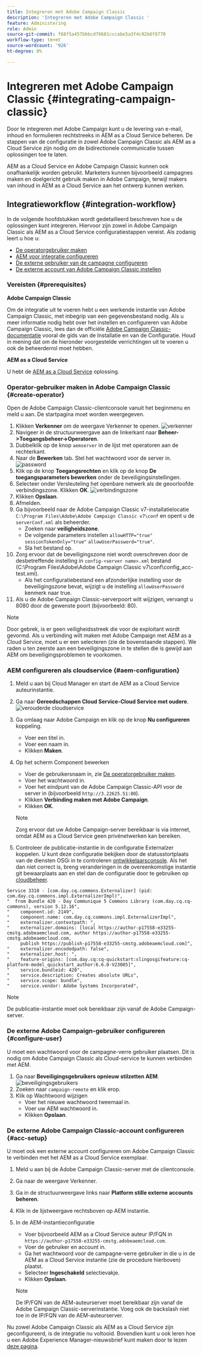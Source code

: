 ```yaml
---
title: Integreren met Adobe Campaign Classic
description: 'Integreren met Adobe Campaign Classic '
feature: Administering
role: Admin
source-git-commit: f68f5a457bbbcd76681cccabe5a3f4c92b6f8770
workflow-type: tm+mt
source-wordcount: '926'
ht-degree: 0%

---
```



# Integreren met Adobe Campaign Classic {#integrating-campaign-classic}

Door te integreren met Adobe Campaign kunt u de levering van e-mail, inhoud en formulieren rechtstreeks in AEM as a Cloud Service beheren. De stappen van de configuratie in zowel Adobe Campaign Classic als AEM as a Cloud Service zijn nodig om de bidirectionele communicatie tussen oplossingen toe te laten.

AEM as a Cloud Service en Adobe Campaign Classic kunnen ook onafhankelijk worden gebruikt. Marketers kunnen bijvoorbeeld campagnes maken en doelgericht gebruik maken in Adobe Campaign, terwijl makers van inhoud in AEM as a Cloud Service aan het ontwerp kunnen werken.

## Integratieworkflow {#integration-workflow}

In de volgende hoofdstukken wordt gedetailleerd beschreven hoe u de oplossingen kunt integreren. Hiervoor zijn zowel in Adobe Campaign Classic als AEM as a Cloud Service configuratiestappen vereist. Als zodanig leert u hoe u:

* [De operatorgebruiker maken](#create-operator)
* [AEM voor integratie configureren](#aem-configuration)
* [De externe gebruiker van de campagne configureren](#configure-user)
* [De externe account van Adobe Campaign Classic instellen](#acc-setup)

### Vereisten {#prerequisites}

**Adobe Campaign Classic**

Om de integratie uit te voeren hebt u een werkende instantie van Adobe Campaign Classic, met inbegrip van een gegevensbestand nodig. Als u meer informatie nodig hebt over het instellen en configureren van Adobe Campaign Classic, lees dan de officiële [Adobe Campaign Classic-documentatie](https://experienceleague.adobe.com/docs/campaign-classic/using/campaign-classic-home.html) vooral de gids van de Installatie en van de Configuratie. Houd in mening dat om de hieronder voorgestelde verrichtingen uit te voeren u ook de beheerderrol moet hebben.

**AEM as a Cloud Service**

U hebt de [AEM as a Cloud Service](https://experienceleague.adobe.com/docs/experience-manager-cloud-service/content/overview/introduction.html) oplossing.

### Operator-gebruiker maken in Adobe Campaign Classic {#create-operator}

Open de Adobe Campaign Classic-clientconsole vanuit het beginmenu en meld u aan. De startpagina moet worden weergegeven.

1. Klikken **Verkenner** om de weergave Verkenner te openen.
   ![verkenner](assets/explorer.png)
1. Navigeer in de structuurweergave aan de linkerkant naar **Beheer->Toegangsbeheer->Operatoren**.
1. Dubbelklik op de knop `aemserver` in de lijst met operatoren aan de rechterkant.
1. Naar de **Bewerken** tab. Stel het wachtwoord voor de server in.
   ![password](assets/aemserveredit.png)
1. Klik op de knop **Toegangsrechten** en klik op de knop **De toegangsparameters bewerken** onder de beveiligingsinstellingen.
1. Selecteer onder Versleuteling het openbare netwerk als de geoorloofde verbindingszone. Klikken **OK**.
   ![verbindingszone](assets/auth.png)
1. Klikken **Opslaan**.
1. Afmelden.
1. Ga bijvoorbeeld naar de Adobe Campaign Classic v7-installatielocatie `C:\Program Files\Adobe\Adobe Campaign Classic v7\conf` en opent u de `serverConf.xml` als beheerder.
   * Zoeken naar **veiligheidszone**.
   * De volgende parameters instellen `allowHTTP="true"` `sessionTokenOnly="true"` `allowUserPassword="true"`.
   * Sla het bestand op.
1. Zorg ervoor dat de beveiligingszone niet wordt overschreven door de desbetreffende instelling in `config-<server name>.xml` bestand (C:\Program Files\Adobe\Adobe Campaign Classic v7\conf\config_acc-test.xml).
   * Als het configuratiebestand een afzonderlijke instelling voor de beveiligingszone bevat, wijzigt u de instelling `allowUserPassword` kenmerk naar true.
1. Als u de Adobe Campaign Classic-serverpoort wilt wijzigen, vervangt u 8080 door de gewenste poort (bijvoorbeeld: 80).

>[!NOTE]
>
>Door gebrek, is er geen veiligheidsstreek die voor de exploitant wordt gevormd. Als u verbinding wilt maken met Adobe Campaign met AEM as a Cloud Service, moet u er een selecteren (zie de bovenstaande stappen). We raden u ten zeerste aan een beveiligingszone in te stellen die is gewijd aan AEM om beveiligingsproblemen te voorkomen.

### AEM configureren als cloudservice {#aem-configuration}

1. Meld u aan bij Cloud Manager en start de AEM as a Cloud Service auteurinstantie.
1. Ga naar **Gereedschappen Cloud Service-Cloud Service met oudere**.
   ![verouderde cloudservice](assets/legacy.png)
1. Ga omlaag naar Adobe Campaign en klik op de knop **Nu configureren** koppeling.
   * Voer een titel in.
   * Voer een naam in.
   * Klikken **Maken**.
1. Op het scherm Component bewerken
   * Voer de gebruikersnaam in, zie [De operatorgebruiker maken](#create-operator).
   * Voer het wachtwoord in.
   * Voer het eindpunt van de Adobe Campaign Classic-API voor de server in (bijvoorbeeld `http://3.22625.51:80`).
   * Klikken **Verbinding maken met Adobe Campaign**.
   * Klikken **OK**.

   >[!NOTE]
   >
   >Zorg ervoor dat uw Adobe Campaign-server bereikbaar is via internet, omdat AEM as a Cloud Service geen privénetwerken kan bereiken.
1. Controleer de publicatie-instantie in de configuratie Externalzer koppelen.
U kunt deze configuratie bekijken door de statusstortplaats van de diensten OSGi in te controleren [ontwikkelaarsconsole](https://experienceleague.adobe.com/docs/experience-manager-learn/cloud-service/debugging/debugging-aem-as-a-cloud-service/developer-console.html#osgi-services).
Als het dan niet correct is, breng veranderingen in de overeenkomstige instantie git bewaarplaats aan en stel dan de configuratie door te gebruiken op [cloudbeheer](https://experienceleague.adobe.com/docs/experience-manager-cloud-service/content/implementing/using-cloud-manager/deploy-code.html).

```
Service 3310 - [com.day.cq.commons.Externalizer] (pid: com.day.cq.commons.impl.ExternalizerImpl)",
"  from Bundle 420 - Day Communique 5 Commons Library (com.day.cq.cq-commons), version 5.12.16",
"    component.id: 2149",
"    component.name: com.day.cq.commons.impl.ExternalizerImpl",
"    externalizer.contextpath: ",
"    externalizer.domains: [local https://author-p17558-e33255-cmstg.adobeaemcloud.com, author https://author-p17558-e33255-cmstg.adobeaemcloud.com,
     publish https://publish-p17558-e33255-cmstg.adobeaemcloud.com]",
"    externalizer.encodedpath: false",
"    externalizer.host: ",
"    feature-origins: [com.day.cq:cq-quickstart:slingosgifeature:cq-platform-model_quickstart_author:6.6.0-V23085]",
"    service.bundleid: 420",
"    service.description: Creates absolute URLs",
"    service.scope: bundle",
"    service.vendor: Adobe Systems Incorporated",
```

>[!NOTE]
>
>De publicatie-instantie moet ook bereikbaar zijn vanaf de Adobe Campaign-server.

### De externe Adobe Campaign-gebruiker configureren {#configure-user}

U moet een wachtwoord voor de campagne-verre gebruiker plaatsen. Dit is nodig om Adobe Campaign Classic als Cloud-service te kunnen verbinden met AEM.

1. Ga naar **Beveiligingsgebruikers opnieuw stilzetten AEM**.
   ![beveiligingsgebruikers](assets/user.png)
1. Zoeken naar `campaign-remote` en klik erop.
1. Klik op Wachtwoord wijzigen
   * Voer het nieuwe wachtwoord tweemaal in.
   * Voer uw AEM wachtwoord in.
   * Klikken **Opslaan**.

### De externe Adobe Campaign Classic-account configureren {#acc-setup}

U moet ook een externe account configureren om Adobe Campaign Classic te verbinden met het AEM as a Cloud Service exemplaar.

1. Meld u aan bij de Adobe Campaign Classic-server met de clientconsole.
1. Ga naar de weergave Verkenner.
1. Ga in de structuurweergave links naar **Platform stille externe accounts beheren**.
1. Klik in de lijstweergave rechtsboven op AEM instantie.
1. In de AEM-instantieconfiguratie
   * Voer bijvoorbeeld AEM as a Cloud Service auteur IP/FQN in `https://author-p17558-e33255-cmstg.adobeaemcloud.com`.
   * Voer de gebruiker en account in.
   * Ga het wachtwoord voor de campagne-verre gebruiker in die u in de AEM as a Cloud Service instantie (zie de procedure hierboven) plaatst.
   * Selecteer **Ingeschakeld** selectievakje.
   * Klikken **Opslaan**.

   >[!NOTE]
   >
   >De IP/FQN van de AEM-auteurserver moet bereikbaar zijn vanaf de Adobe Campaign Classic-serverinstantie. Voeg ook de backslash niet toe in de IP/FQN van de AEM-auteurserver.

Nu zowel Adobe Campaign Classic als AEM as a Cloud Service zijn geconfigureerd, is de integratie nu voltooid. Bovendien kunt u ook leren hoe u een Adobe Experience Manager-nieuwsbrief kunt maken door te lezen [deze pagina](/help/sites-cloud/integrating/creating-newsletter.md).
